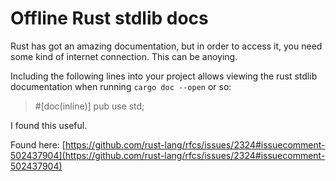 # Offline Rust stdlib docs

Rust has got an amazing documentation, but in order to access it, you need some kind of internet connection. This can be anoying.

Including the following lines into your project allows viewing the rust stdlib documentation when running `cargo doc --open` or so:

> #[doc(inline)]
> pub use std;

I found this useful.

Found here:
[https://github.com/rust-lang/rfcs/issues/2324#issuecomment-502437904](https://github.com/rust-lang/rfcs/issues/2324#issuecomment-502437904)